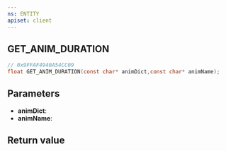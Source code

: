 ```yaml
---
ns: ENTITY
apiset: client
---
```

## GET_ANIM_DURATION

```c
// 0x9FFAF4940A54CC09
float GET_ANIM_DURATION(const char* animDict,const char* animName);
```


## Parameters
* **animDict**:
* **animName**:

## Return value